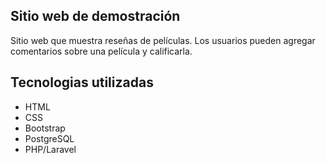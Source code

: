 ## Sitio web de demostración

Sitio web que muestra reseñas de películas. Los usuarios pueden agregar comentarios sobre una película y calificarla.

## Tecnologias utilizadas

<ul>
    <li>HTML</li>
    <li>CSS</li>
    <li>Bootstrap</li>
    <li>PostgreSQL</li>
    <li>PHP/Laravel</li>
</ul>
